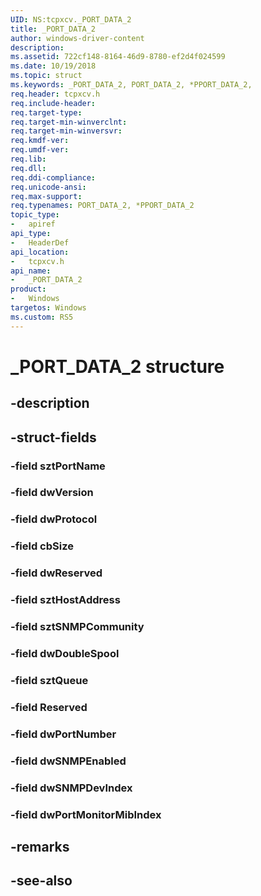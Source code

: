 ```yaml
---
UID: NS:tcpxcv._PORT_DATA_2
title: _PORT_DATA_2
author: windows-driver-content
description: 
ms.assetid: 722cf148-8164-46d9-8780-ef2d4f024599
ms.date: 10/19/2018
ms.topic: struct
ms.keywords: _PORT_DATA_2, PORT_DATA_2, *PPORT_DATA_2, 
req.header: tcpxcv.h
req.include-header:
req.target-type:
req.target-min-winverclnt:
req.target-min-winversvr:
req.kmdf-ver:
req.umdf-ver:
req.lib:
req.dll:
req.ddi-compliance:
req.unicode-ansi:
req.max-support:
req.typenames: PORT_DATA_2, *PPORT_DATA_2
topic_type: 
-	apiref
api_type: 
-	HeaderDef
api_location: 
-	tcpxcv.h
api_name: 
-	_PORT_DATA_2
product: 
-   Windows
targetos: Windows
ms.custom: RS5
---
```


# _PORT_DATA_2 structure

## -description


## -struct-fields

### -field sztPortName
 
### -field dwVersion
 
### -field dwProtocol
 
### -field cbSize
 
### -field dwReserved
 
### -field sztHostAddress
 
### -field sztSNMPCommunity
 
### -field dwDoubleSpool
 
### -field sztQueue
 
### -field Reserved
 
### -field dwPortNumber
 
### -field dwSNMPEnabled
 
### -field dwSNMPDevIndex
 
### -field dwPortMonitorMibIndex
 

## -remarks

## -see-also
